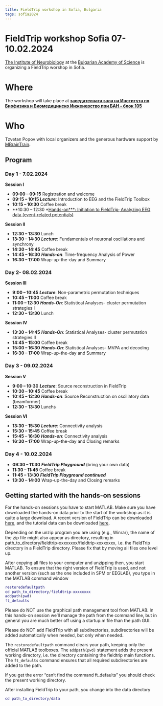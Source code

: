 ```yaml
---
title: FieldTrip workshop in Sofia, Bulgaria
tags: sofia2024
---
```


# FieldTrip workshop Sofia 07-10.02.2024

[The Institute of Neurobiology](https://inb.bas.bg/index-en.html) at  the [Bulgarian Academy of Science](https://www.bas.bg/?lang=en) is organizing a FieldTrip worshop in Sofia.

# Where

The workshop will take place at **[заседателната зала на Института по Биофизика и Биомедицинско Инженерство при БАН - блок 105](https://www.bas.bg/?page_id=3395)**

# Who

Tzvetan Popov with local organizers and the generous hardware support by [MBrainTrain](https://mbraintrain.com/). 

## Program

### **Day 1 - 7.02.2024**

**Session I**

- **09:00 – 09:15** Registration and welcome
- **09:15 – 10:15 *Lecture***: Introduction to EEG and the FieldTrip Toolbox
- **10:15 – 10:30** Coffee break
- **10:30 – 12:30 *[Hands-on***: Initiation to FieldTrip; Analyzing EEG data (event-related potentials)](https://www.notion.so/9b48e6f48d824aa488b7cea8084a827c?pvs=21)

**Session II**

- **12:30 – 13:30** Lunch
- **13:30 – 14:30 *Lecture***: Fundamentals of neuronal oscillations and synchrony
- **14:30 – 14:45** Coffee break
- **14:45 – 16:30** ***Hands-on***: Time-frequency Analysis of Power
- **16:30 – 17:00** Wrap-up-the-day and Summary

### **Day 2- 08.02.2024**

**Session III**

- **9:00 – 10:45** ***Lecture***: Non-parametric permutation techniques
- **10:45 – 11:00** Coffee break
- **11:00 – 12:30 *Hands-On***: Statistical Analyses- cluster permutation strategies I
- **12:30 – 13:30** Lunch

**Session IV**

- **13:30 – 14:45** ***Hands-On***: Statistical Analyses- cluster permutation strategies II
- **14:45 – 15:00** Coffee break
- **15:00 – 16:30** ***Hands-On***: Statistical Analyses- MVPA and decoding
- **16:30 – 17:00** Wrap-up-the-day and Summary

### **Day 3 - 09.02.2024**

**Session V**

- **9:00 – 10:30** ***Lecture***: Source reconstruction in FieldTrip
- **10:30 – 10:45** Coffee break
- **10:45 – 12:30** ***Hands-on***: Source Reconstruction on oscillatory data (beamformer)
- **12:30 – 13:30** Lunchs

**Session VI**

- **13:30 – 15:30** ***Lecture***: Connectivity analysis
- **15:30 – 15:45** Coffee break
- **15:45 – 16:30** ***Hands-on***: Connectivity analysis
- **16:30 – 17:00** Wrap-up-the-day and Closing remarks

### **Day 4 - 10.02.2024**

- **09:30 – 11:30** ***FieldTrip Playground*** (bring your own data)
- **11:30 – 11:45** Coffee break
- **11:45 – 13:30** ***FieldTrip Playground continued***
- **13:30 – 14:00** Wrap-up-the-day and Closing remarks

## Getting started with the hands-on sessions

For the hands-on sessions you have to start MATLAB. Make sure you 
have downloaded the hands-on data prior to the start of the workshop as 
it is quite a large download. A recent version of FieldTrip can be 
downloaded [here](https://depot.uni-konstanz.de/cgi-bin/exchange.pl?g=8qar4m9rlc), and the tutorial data can be downloaded [here](https://depot.uni-konstanz.de/cgi-bin/exchange.pl?g=25qbtdhtpp).

Depending on the unzip program you are using (e.g., Winrar), the 
name of the zip file might also appear as directory, resulting in 
path_to_directory/fieldtrip-xxxxxxxx/fieldtrip-xxxxxxxx, i.e. the 
FieldTrip directory in a FieldTrip directory. Please fix that by moving 
all files one level up.

After copying all files to your computer and unzipping then, you 
start MATLAB. To ensure that the right version of FieldTrip is used, and
 not another version (such as the one included in SPM or EEGLAB), you 
type in the MATLAB command window

```matlab
restoredefaultpath
cd path_to_directory/fieldtrip-xxxxxxxx
addpath(pwd)
ft_defaults
```

Please do NOT use the graphical path management tool from MATLAB. 
In this hands-on session we’ll manage the path from the command line, 
but in general you are much better off using a startup.m file than the 
path GUI.

Please do NOT add FieldTrip with all subdirectories, subdirectories
 will be added automatically when needed, but only when needed.

The `restoredefaultpath` command clears your path, keeping only the
official MATLAB toolboxes. The `addpath(pwd)` statement adds the
present working directory, i.e. the directory containing the fieldtrip
main functions. The `ft_defaults` command ensures that all required
subdirectories are added to the path.

If you get the error “can’t find the command ft_defaults” you should check the present working directory.

After installing FieldTrip to your path, you change into the data directory

```matlab
cd path_to_directory/data
```
